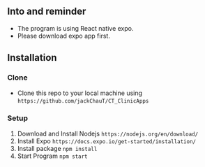 ## Into and reminder
- The program is using React native expo.
- Please download expo app first.

## Installation
### Clone 
- Clone this repo to your local machine using `https://github.com/jackChauT/CT_ClinicApps`
### Setup
1. Download and Install Nodejs
`https://nodejs.org/en/download/`
2. Install Expo
`https://docs.expo.io/get-started/installation/`
3. Install package
`npm install`
4. Start Program
`npm start`
